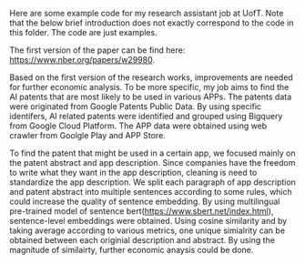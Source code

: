 
Here are some example code for my research assistant job at UofT. Note that the below brief introduction does not exactly correspond to the code in this folder. The code are just examples.

The first version of the paper can be find here: https://www.nber.org/papers/w29980. 

Based on the first version of the research works, improvements are needed for further economic analysis. To be more specific, my job aims to find the AI patents that are most likely to be used in various APPs. The patents data were originated from Google Patents Public Data. By using specific identifers, AI related patents were identified and grouped using Bigquery from Google Cloud Platform. The APP data were obtained using web crawler from Goolgle Play and APP Store. 

To find the patent that might be used in a certain app, we focused mainly on the patent abstract and app description. Since companies have the freedom to write what they want in the app description, cleaning is need to standardize the app description. We split each paragraph of app description and patent abstract into multiple sentences according to some rules, which could increase the quality of sentence embedding. By using multilingual pre-trained model of sentence bert(https://www.sbert.net/index.html), sentence-level embeddings were obtained. Using cosine similarity and by taking average according to various metrics, one unique simialrity can be obtained between each originial description and abstract. By using the magnitude of similairty, further economic anaysis could be done.
